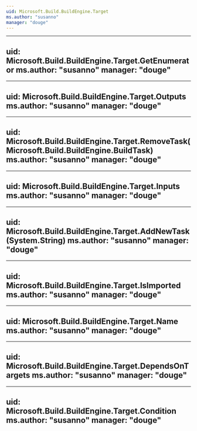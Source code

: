 ```yaml
---
uid: Microsoft.Build.BuildEngine.Target
ms.author: "susanno"
manager: "douge"
---
```


---
uid: Microsoft.Build.BuildEngine.Target.GetEnumerator
ms.author: "susanno"
manager: "douge"
---

---
uid: Microsoft.Build.BuildEngine.Target.Outputs
ms.author: "susanno"
manager: "douge"
---

---
uid: Microsoft.Build.BuildEngine.Target.RemoveTask(Microsoft.Build.BuildEngine.BuildTask)
ms.author: "susanno"
manager: "douge"
---

---
uid: Microsoft.Build.BuildEngine.Target.Inputs
ms.author: "susanno"
manager: "douge"
---

---
uid: Microsoft.Build.BuildEngine.Target.AddNewTask(System.String)
ms.author: "susanno"
manager: "douge"
---

---
uid: Microsoft.Build.BuildEngine.Target.IsImported
ms.author: "susanno"
manager: "douge"
---

---
uid: Microsoft.Build.BuildEngine.Target.Name
ms.author: "susanno"
manager: "douge"
---

---
uid: Microsoft.Build.BuildEngine.Target.DependsOnTargets
ms.author: "susanno"
manager: "douge"
---

---
uid: Microsoft.Build.BuildEngine.Target.Condition
ms.author: "susanno"
manager: "douge"
---
